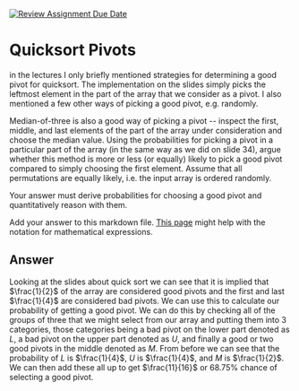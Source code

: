 [![Review Assignment Due Date](https://classroom.github.com/assets/deadline-readme-button-24ddc0f5d75046c5622901739e7c5dd533143b0c8e959d652212380cedb1ea36.svg)](https://classroom.github.com/a/IF3rQO50)
# Quicksort Pivots

in the lectures I only briefly mentioned strategies for determining a good pivot
for quicksort. The implementation on the slides simply picks the leftmost
element in the part of the array that we consider as a pivot. I also mentioned a
few other ways of picking a good pivot, e.g. randomly.

Median-of-three is also a good way of picking a pivot -- inspect the first,
middle, and last elements of the part of the array under consideration and
choose the median value. Using the probabilities for picking a pivot in a
particular part of the array (in the same way as we did on slide 34), argue
whether this method is more or less (or equally) likely to pick a good pivot
compared to simply choosing the first element. Assume that all permutations are
equally likely, i.e. the input array is ordered randomly.

Your answer must derive probabilities for choosing a good pivot and
quantitatively reason with them.

Add your answer to this markdown file. [This
page](https://docs.github.com/en/get-started/writing-on-github/working-with-advanced-formatting/writing-mathematical-expressions)
might help with the notation for mathematical expressions.

## Answer
Looking at the slides about quick sort we can see that it is implied that $\frac{1}{2}$ of the array are considered good pivots and the first and last $\frac{1}{4}$ are considered bad pivots. We can use this to calculate our probability of getting a good pivot. We can do this by checking all of the groups of three that we might select from our array and putting them into 3 categories, those categories being a bad pivot on the lower part denoted as $L$, a bad pivot on the upper part denoted as $U$, and finally a good or two good pivots in the middle denoted as $M$. From before we can see that the probability of $L$ is $\frac{1}{4}$, $U$ is $\frac{1}{4}$, and $M$ is $\frac{1}{2}$. We can then add these all up to get $\frac{11}{16}$ or $68.75$% chance of selecting a good pivot.